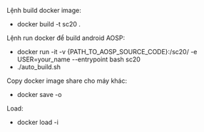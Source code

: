 Lệnh build docker image:
- docker build -t sc20 .

Lệnh run docker để build android AOSP:
- docker run -it -v {PATH_TO_AOSP_SOURCE_CODE}:/sc20/ -e USER=your_name --entrypoint bash sc20
- ./auto_build.sh

Copy docker image share cho máy khác:
- docker save -o <path for generated tar file> <image name>

Load:
- docker load -i <path to image tar file>
